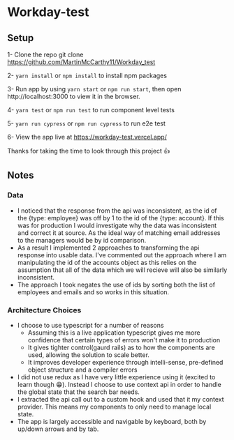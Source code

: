# Workday-test

## Setup
1- Clone the repo git clone https://github.com/MartinMcCarthy11/Workday_test

2- `yarn install` or `npm install` to install npm packages

3- Run app by using `yarn start` or `npm run start`, then open http://localhost:3000 to view it in the browser.

4- `yarn test` or  `npm run test` to run component level tests

5- `yarn run cypress` or `npm run cypress` to run e2e test

6- View the app live at https://workday-test.vercel.app/

Thanks for taking the time to look through this project :+1:


## Notes

### Data

- I noticed that the response from the api was inconsistent, as the id of the {type: employee} was off by 1 to the id of the {type: account}. If this was for production I would investigate why the data was inconsistent and correct it at source. As the ideal way of matching email addresses to the managers would be by id comparison.
- As a result I implemented 2 approaches to transforming the api response into usable data. I've commented out the approach where I am manipulating the id of the accounts object as this relies on the assumption that all of the data which we will recieve will also be similarly inconsistent.
- The approach I took negates the use of ids by sorting both the list of employees and emails and so works in this situation.

### Architecture Choices

- I choose to use typescript for a number of reasons
  - Assuming this is a live application typescript gives me more confidence that certain types of errors won't make it to production
  - It gives tighter control(gaurd rails) as to how the components are used, allowing the solution to scale better.
  - It improves developer experience through intelli-sense, pre-defined object structure and a compiler errors
- I did not use redux as I have very little experience using it (excited to learn though :grin:). Instead I choose to use context api in order to handle the global state that the search bar needs.
- I extracted the api call out to a custom hook and used that it my context provider. This means my components to only need to manage local state.
- The app is largely accessible and navigable by keyboard, both by up/down arrows and by tab.
